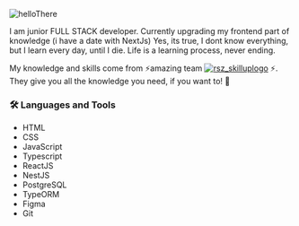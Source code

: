 ![helloThere](https://github.com/BostjanT/BostjanT/assets/36411197/30b43caf-bbc5-4144-a1ab-caced838e6d8)

I am junior FULL STACK developer. Currently upgrading my frontend part of knowledge (i have a date with NextJs) 
Yes, its true, I dont know everything, but I learn every day, until I die. Life is a learning process, never ending. 

My knowledge and skills come from ⚡amazing team [![rsz_skilluplogo](https://github.com/BostjanT/BostjanT/assets/36411197/6d2981be-c9c9-4ffc-af06-66e4cd82be05)](https://www.linkedin.com/company/skillupmentor/?originalSubdomain=si)     ⚡. They give you all the knowledge you need, if you want to! 👋

### 🛠️ Languages and Tools
-  HTML
-  CSS
-  JavaScript
-  Typescript
-  ReactJS
-  NestJS
-  PostgreSQL
-  TypeORM
-  Figma
-  Git
